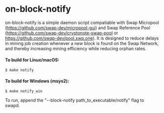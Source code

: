 # on-block-notify

on-block-notify is a simple daemon script compatiable with Swap Micropool (https://github.com/swap-dev/micropool-gui) and Swap Reference Pool (https://github.com/swap-dev/cryptonote-swap-pool or https://github.com/swap-dev/pool.xwp.one). It is designed to reduce delays in mining job creation whenever a new block is found on the Swap Network, and thereby increasing mining efficiency while reducing orphan rates.


#### To build for Linux/macOS:

	$ make notify

#### To build for Windows (msys2):

	$ make notify_win

To run, append the "--block-notify path_to_executable/notify" flag to swapd.
